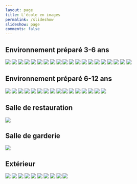 ```yaml
---
layout: page
title: L'école en images
permalink: /slideshow
slideshow: page
comments: false
---
```


## Environnement préparé 3-6 ans

[![](https://drive.google.com/uc?export=view&id=108s3m4u0jWlpHK1bPxZPeJDUgbMjRL9g)](https://drive.google.com/uc?export=view&id=1doGjbA33lQqHAF7q_GzlXK96uJMPu8Lh
)
[![](https://drive.google.com/uc?export=view&id=1Bn1it5qsvuEsSRvv3hNPcZWEB-OTEinn)](https://drive.google.com/uc?export=view&id=13JMn_IORDg1OsYXUlnyml6aHuU_veuNo
)
[![](https://drive.google.com/uc?export=view&id=1EBXgZRM7PWVO4miuOBliUnLLO-YQ6goQ)](https://drive.google.com/uc?export=view&id=1uBOYUWFEF2Fo0DyLhJfS7B8htFmOOmkg
)
[![](https://drive.google.com/uc?export=view&id=1JjcNyhQ5Iqrs7LPM8Jz94tpNmzznK8GQ)](https://drive.google.com/uc?export=view&id=1aSRjkaHMOgH5uI_riDdbX367cxSApv8l
)
[![](https://drive.google.com/uc?export=view&id=1KZIxaVi0OiEql8S-4uHa1gvp0sWsywnh)](https://drive.google.com/uc?export=view&id=17bUgn101p-P_sHXCfwEn4Q5VMlGgsfPw
)
[![](https://drive.google.com/uc?export=view&id=1L8sVjuzcgYeOBFP8v7o9OS8IsfcNXWDT)](https://drive.google.com/uc?export=view&id=1b59EyREBDbwopsmorpxAKBYRkwEEpLjB
)
[![](https://drive.google.com/uc?export=view&id=1MBDTnQG_Dak6z9dus7BT1pYd-3RPVsUK)](https://drive.google.com/uc?export=view&id=1O8Xdk1rAfjrfRJqSc0l5JyuN125AZPIz
)
[![](https://drive.google.com/uc?export=view&id=1OKNfoAPFY3EDcj5bsEkGlMmOCsipctHN)](https://drive.google.com/uc?export=view&id=1QbwuhVdShntCGBg2Qkzu6tqYnivlQuXH
)
[![](https://drive.google.com/uc?export=view&id=1PfTFPwZPQcP4KrS432eiRqBVM9RT_86f)](https://drive.google.com/uc?export=view&id=1-3e7L-Tz-plDbYb0GDZ66hhegOEQls4x
)
[![](https://drive.google.com/uc?export=view&id=1PpF5oG9DAjPpvxhNMD-GBqZGEIZ106xr)](https://drive.google.com/uc?export=view&id=1xfO4xk1MPQgQy11k2XU6wQN0ktC_lzU7
)
[![](https://drive.google.com/uc?export=view&id=1QzwtnH7-5P3H_kvuOFxVoXAEwkdRIdGf)](https://drive.google.com/uc?export=view&id=1aN_1R6eCEQJhxC7npxVYEAnQ8PjcQ82e
)
[![](https://drive.google.com/uc?export=view&id=1SZNbkeBoU5bV-vrHHylZs3axzv14ycp9)](https://drive.google.com/uc?export=view&id=1trOY1hvxtDmejuGvztybU4OzXG7nRwkd
)
[![](https://drive.google.com/uc?export=view&id=1TrhUMCzKRp9jBcJRTM5Vbbr_M7E68Pay)](https://drive.google.com/uc?export=view&id=1M7AsbJyChF9Lba-PDtdCkWxqmS_iS6c0
)
[![](https://drive.google.com/uc?export=view&id=1b5j8nTPqu3Edc62qytpzP2B8UUaZUMk-)](https://drive.google.com/uc?export=view&id=1b8-NVnqlMVhzICE3VCoDTVzEBNJ8RG3L
)
[![](https://drive.google.com/uc?export=view&id=1bcFEr32S9aAcNVaXbga9Wm9KyeeouLI2)](https://drive.google.com/uc?export=view&id=1qx4cazHeBaKTutdOf7nApG_gedWxoXcT
)
[![](https://drive.google.com/uc?export=view&id=1glvPNHBfZUCCW5VfQd5F0ihSgU-Hhd5e)](https://drive.google.com/uc?export=view&id=1r217QH2JJ-cJYsfuKFvpK885Ndqw3vEL
)
[![](https://drive.google.com/uc?export=view&id=1j32sb_ZBzuSrnlBs3xDKR2yFNb6rewey)](https://drive.google.com/uc?export=view&id=1f5SoOqfCEdQFxZkO1uLY4OWdtdnVwsFR
)
[![](https://drive.google.com/uc?export=view&id=1jCQfZ_XhgqW0IdWVdJYXF10BiZe4jd2b)](https://drive.google.com/file/d/14Gaxs6P0F5EVb049B5m7Rifq-bPwB_CX/view?usp=sharing)
[![](https://drive.google.com/uc?export=view&id=1k-b8ylSpGcxmVUtSBvDZMt29V7K28ZZw)](https://drive.google.com/uc?export=view&id=1g-2-ihA6xgh2oFwXm3Xmk-uJVLwT5hJe
)
[![](https://drive.google.com/uc?export=view&id=1ngb0W8Xx04ANpdEhhGUf7oHXFCzurhmk)](https://drive.google.com/uc?export=view&id=1CbX_6qP54SIbdCQjTRh6WiGUdF88HBnB
)

## Environnement préparé 6-12 ans

[![](https://drive.google.com/uc?export=view&id=1MH27jSYLEcTCtGlUfU7x-WSjDIaxhGUD)](https://drive.google.com/uc?export=view&id=1WjleDn5VqblRkVPcsdaMf4TISWbUvhgh
)
[![](https://drive.google.com/uc?export=view&id=1LV_AYhK-4bdC6TumwplLStloWrYBnNAO)](https://drive.google.com/uc?export=view&id=1DZGSK5Cxh0GdvY2PYS3x4DOxvH7Umu7w
)
[![](https://drive.google.com/uc?export=view&id=1FTOvOUxvrk8jPHw6Ous_b-j_V8iKuqr8)](https://drive.google.com/uc?export=view&id=14P7doEPI9PlXutbLDmORMIbWiLN5idR8
)
[![](https://drive.google.com/uc?export=view&id=1GuB-emU3RFz_sJMkIbBZHGjTBtXPmNc8)](https://drive.google.com/uc?export=view&id=1J3a5fJml9Y2RtGtbtZQOXpQHvwOEdEmZ
)
[![](https://drive.google.com/uc?export=view&id=1HWIk14WNYGMIkBsTnF2OhLCqY6WKPGc6)](https://drive.google.com/uc?export=view&id=1gnJZNjG14Uh6BT3NmpIiVNztTo4cFCZz
)
[![](https://drive.google.com/uc?export=view&id=1BNkIPLPDK_UsbzWau0kDpvjbPn-ymSks)](https://drive.google.com/uc?export=view&id=1JBPeiGPdsp5X4nY2ct5AnQRdndY6sdle
)
[![](https://drive.google.com/uc?export=view&id=1N6i1QCOhY-mPDanfwWGLLiusNzHFw0Ey)](https://drive.google.com/uc?export=view&id=1r0gjclwhvjRmGUOQAUIJEYBJwwdFqinE
)
[![](https://drive.google.com/uc?export=view&id=1Nql4BZgb2QelkyaMV6O8hGDsZrAjNmT1)](https://drive.google.com/uc?export=view&id=1TevqaBtBlY51Iankl5RzKbaPX8NoVATv
)
[![](https://drive.google.com/uc?export=view&id=1NvMRt0feUSBwgV3W5YV4CqipsD_McF-K)](https://drive.google.com/uc?export=view&id=1Ao6Rmz9GzykMMjb38f-leNptrLz3ztK8
)
[![](https://drive.google.com/uc?export=view&id=1T17oCtubMIv0EA3wnMS_kjlYJndBfTri)](https://drive.google.com/uc?export=view&id=1lJcrT-rVisc-Bhp2_7Q66rvHElyHH0VC
)
[![](https://drive.google.com/uc?export=view&id=1_Ml3ICiYbBC5ThXCSMpdaDOYHgJu3lM-)](https://drive.google.com/uc?export=view&id=1jLswLL3R2i_kT3LLeqYbwyzog2AqRC5g
)
[![](https://drive.google.com/uc?export=view&id=1c8hfck2fD2gAaWr4VWEEVM1Od9u3BW1Q)](https://drive.google.com/uc?export=view&id=1KbviLTUIvHAFvryqQ7ip4W6J5lzVw5hi
)
[![](https://drive.google.com/uc?export=view&id=1hVmUCoRFtz55eRkC8XefPpQBr6uMRxi3)](https://drive.google.com/uc?export=view&id=1JNYzrirpStA4JMVzIPSgN7PUVb-uCf4Z
)
[![](https://drive.google.com/uc?export=view&id=1lS6xJHrbzD2_ZurODMI5v7XJkvqdqqKm)](https://drive.google.com/uc?export=view&id=1-1m5P8-GGcZFRqP32dXlBPe0w4csIvpu
)
[![](https://drive.google.com/uc?export=view&id=1mmWp54IE9D7jNt2KBLY3FzNctXYB4ZMI)](https://drive.google.com/uc?export=view&id=1LJuTYBMGcPLW1dnWTdn2XkZovKGYyDgE
)
[![](https://drive.google.com/uc?export=view&id=1sdSyd9JWS2FXgm96Qp3SQkyU59_7hjnh)](https://drive.google.com/uc?export=view&id=1Pbzn5h2dK7YVzwZl85QHynQv77FYaMma
)

## Salle de restauration

[![](https://drive.google.com/uc?export=view&id=1i5RHacHk_9srfTGqrzyyBzxZWIXspvmL)](https://drive.google.com/uc?export=view&id=1-Rwz52c7zukMFrRlQSER1eQKJLni5a_2
)

## Salle de garderie 

[![](https://drive.google.com/uc?export=view&id=102Dml6JTbDVxifqF8_S-Y6T6r3JbYs8Q)](https://drive.google.com/uc?export=view&id=1g7Xy1WluJ7GhAdz75T_eVlkNXukPOO4r
)

## Extérieur

[![](https://drive.google.com/uc?export=view&id=1lOsr4Px8-3R2QcIh2gOUM2NSq4RDjWvb)](https://drive.google.com/uc?export=view&id=1dOtF-8hyBlEciONVoBoyyVVOp8HSehYy
)
[![](https://drive.google.com/uc?export=view&id=1TDxRdCbiSyrxlkUALhCNHJ0ZbCzHj1M6)](https://drive.google.com/uc?export=view&id=1UymQ-unihh2jdZ__S_Mt0W1MoNAUO8da
)
[![](https://drive.google.com/uc?export=view&id=1Vp33Q3EC7n7FBIb-W64batQAxHqAvE4k)](https://drive.google.com/uc?export=view&id=1gTJWv7SUEs2yUQR8XUdn7UitghGsktzZ
)
[![](https://drive.google.com/uc?export=view&id=1RDxZqgWFQRGkCFc56aX_noW_2XzOoHqb)](https://drive.google.com/uc?export=view&id=19236Yn4TEgKO5PjytpepANPbBapQiZBk
)
[![](https://drive.google.com/uc?export=view&id=1RkWy1TTyYPpAnBOAL_K_sBABrYGUrnm-)](https://drive.google.com/uc?export=view&id=1z24Re81qGGADBhvhDLGF03o1CtUlGEo5
)
[![](https://drive.google.com/uc?export=view&id=1M-K1PorFSADP9_LkX28PaDSybdFWZpua)](https://drive.google.com/uc?export=view&id=1dbVdWrn9oSk9Kp2vsTzxiCcQFSxhUDBQ
)
[![](https://drive.google.com/uc?export=view&id=1OAIoGJLM1woZRQP8eUr29JrgmKsV3NbW)](https://drive.google.com/uc?export=view&id=1BOeUUQsZpByzBmtC38SqddsYbq81bMJj
)
[![](https://drive.google.com/uc?export=view&id=1EiaqCW8vQgmCk6M8BkY4nWssi242A7AH)](https://drive.google.com/uc?export=view&id=1NS4x9EYCwehg_EbczWBH3XEC_YmqDcSu
)
[![](https://drive.google.com/uc?export=view&id=1m92X-ECIlNKydr4pKbrvp-01Xp8XEVG5)](https://drive.google.com/uc?export=view&id=1RILQYJcq6zMxj5iJ-0dbHOVcMeYS4IEN
)
[![](https://drive.google.com/uc?export=view&id=1veKRY-pXNqEBZ-H8HSYPPD6HmpqJqUK7)](https://drive.google.com/uc?export=view&id=1HVZdKN9K3zlCLDhsImPjY4TPqzVBopGu
)
